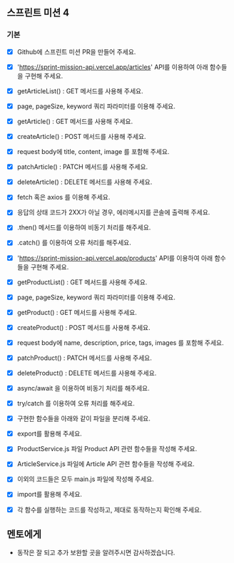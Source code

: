 ## 스프린트 미션 4
### 기본
- [x] Github에 스프린트 미션 PR을 만들어 주세요.
- [x] 'https://sprint-mission-api.vercel.app/articles' API를 이용하여 아래 함수들을 구현해 주세요.
- [x] getArticleList() : GET 메서드를 사용해 주세요.
- [x] page, pageSize, keyword 쿼리 파라미터를 이용해 주세요.
- [x] getArticle() : GET 메서드를 사용해 주세요.
- [x] createArticle() : POST 메서드를 사용해 주세요.
- [x] request body에 title, content, image 를 포함해 주세요.
- [x] patchArticle() : PATCH 메서드를 사용해 주세요.
- [x] deleteArticle() : DELETE 메서드를 사용해 주세요.
- [x] fetch 혹은 axios 를 이용해 주세요.
- [x] 응답의 상태 코드가 2XX가 아닐 경우, 에러메시지를 콘솔에 출력해 주세요.
- [x] .then() 메서드를 이용하여 비동기 처리를 해주세요.
- [x] .catch() 를 이용하여 오류 처리를 해주세요.

- [x] 'https://sprint-mission-api.vercel.app/products' API를 이용하여 아래 함수들을 구현해 주세요.
- [x] getProductList() : GET 메서드를 사용해 주세요.
- [x] page, pageSize, keyword 쿼리 파라미터를 이용해 주세요.
- [x] getProduct() : GET 메서드를 사용해 주세요.
- [x] createProduct() : POST 메서드를 사용해 주세요.
- [x] request body에 name, description, price, tags, images 를 포함해 주세요.
- [x] patchProduct() : PATCH 메서드를 사용해 주세요.
- [x] deleteProduct() : DELETE 메서드를 사용해 주세요.
- [x] async/await 을 이용하여 비동기 처리를 해주세요.
- [x] try/catch 를 이용하여 오류 처리를 해주세요.
- [x] 구현한 함수들을 아래와 같이 파일을 분리해 주세요.

- [x] export를 활용해 주세요.
- [x] ProductService.js 파일 Product API 관련 함수들을 작성해 주세요.
- [x] ArticleService.js 파일에 Article API 관련 함수들을 작성해 주세요.
- [x] 이외의 코드들은 모두 main.js 파일에 작성해 주세요.
- [x] import를 활용해 주세요.
- [x] 각 함수를 실행하는 코드를 작성하고, 제대로 동작하는지 확인해 주세요.

## 멘토에게

- 동작은 잘 되고 추가 보완할 곳을 알려주시면 감사하겠습니다.